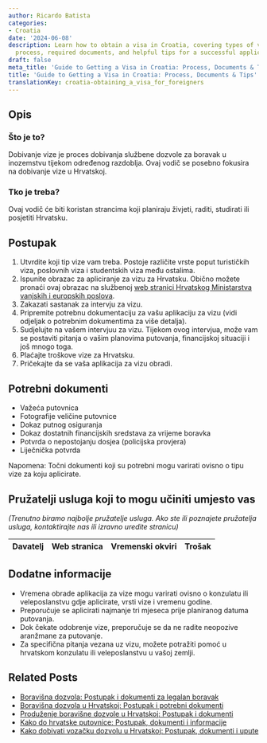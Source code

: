 ```yaml
---
author: Ricardo Batista
categories:
- Croatia
date: '2024-06-08'
description: Learn how to obtain a visa in Croatia, covering types of visas, application
  process, required documents, and helpful tips for a successful application.
draft: false
meta_title: 'Guide to Getting a Visa in Croatia: Process, Documents & Tips'
title: 'Guide to Getting a Visa in Croatia: Process, Documents & Tips'
translationKey: croatia-obtaining_a_visa_for_foreigners
---
```



## Opis
### Što je to?
Dobivanje vize je proces dobivanja službene dozvole za boravak u inozemstvu tijekom određenog razdoblja. Ovaj vodič se posebno fokusira na dobivanje vize u Hrvatskoj.

### Tko je treba?
Ovaj vodič će biti koristan strancima koji planiraju živjeti, raditi, studirati ili posjetiti Hrvatsku.

## Postupak
1. Utvrdite koji tip vize vam treba. Postoje različite vrste poput turističkih viza, poslovnih viza i studentskih viza među ostalima.
2. Ispunite obrazac za apliciranje za vizu za Hrvatsku. Obično možete pronaći ovaj obrazac na službenoj [web stranici Hrvatskog Ministarstva vanjskih i europskih poslova](http://www.mvep.hr/en/).
3. Zakazati sastanak za intervju za vizu.
4. Pripremite potrebnu dokumentaciju za vašu aplikaciju za vizu (vidi odjeljak o potrebnim dokumentima za više detalja).
5. Sudjelujte na vašem intervjuu za vizu. Tijekom ovog intervjua, može vam se postaviti pitanja o vašim planovima putovanja, financijskoj situaciji i još mnogo toga.
6. Plaćajte troškove vize za Hrvatsku.
7. Pričekajte da se vaša aplikacija za vizu obradi.

## Potrebni dokumenti
- Važeća putovnica
- Fotografije veličine putovnice
- Dokaz putnog osiguranja
- Dokaz dostatnih financijskih sredstava za vrijeme boravka
- Potvrda o nepostojanju dosjea (policijska provjera)
- Liječnička potvrda

Napomena: Točni dokumenti koji su potrebni mogu varirati ovisno o tipu vize za koju aplicirate.

## Pružatelji usluga koji to mogu učiniti umjesto vas

_(Trenutno biramo najbolje pružatelje usluga. Ako ste ili poznajete pružatelja usluga, kontaktirajte nas ili izravno uredite stranicu)_

| Davatelj | Web stranica | Vremenski okviri | Trošak |
| --------------- | --------------- | :-------------: | :-------------: |

## Dodatne informacije
- Vremena obrade aplikacija za vize mogu varirati ovisno o konzulatu ili veleposlanstvu gdje aplicirate, vrsti vize i vremenu godine.
- Preporučuje se aplicirati najmanje tri mjeseca prije planiranog datuma putovanja.
- Dok čekate odobrenje vize, preporučuje se da ne radite neopozive aranžmane za putovanje.
- Za specifična pitanja vezana uz vizu, možete potražiti pomoć u hrvatskom konzulatu ili veleposlanstvu u vašoj zemlji.
## Related Posts

- [Boravišna dozvola: Postupak i dokumenti za legalan boravak](https://tramitit.com/hr/guides/croatia/izdavanje_boravisne_dozvole_za_strance/)
- [Boravišna dozvola u Hrvatskoj: Postupak i potrebni dokumenti](https://tramitit.com/hr/guides/croatia/dobivanje_dozvole_za_useljenje/)
- [Produženje boravišne dozvole u Hrvatskoj: Postupak i dokumenti](https://tramitit.com/hr/guides/croatia/produzenje_boravisne_dozvole/)
- [Kako do hrvatske putovnice: Postupak, dokumenti i informacije](https://tramitit.com/hr/guides/croatia/izdavanje_putovnice/)
- [Kako dobivati vozačku dozvolu u Hrvatskoj: Postupak, dokumenti i upute](https://tramitit.com/hr/guides/croatia/izdavanje_vozacke_dozvole/)